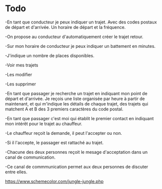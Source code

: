 # Todo 
-En tant que conducteur je peux indiquer un trajet. Avec des codes postaux de départ et d'arrivée. Un horaire de départ et la fréquence.

-On propose au conducteur d'automatiquement créer le trajet retour.

-Sur mon horaire de conducteur je peux indiquer un battement en minutes.

-J'indique un nombre de places disponibles.

-Voir mes trajets

-Les modifier

-Les supprimer 

-En tant que passager je recherche un trajet en indiquant mon point de départ et d'arrivée. Je reçois une liste organisée par heure à partir de maintenant, et qui m'indique les détails de chaque trajet, des trajets qui matchent A et B des 3 premiers caractères du code postal.

-En tant que passager c'est moi qui établit le premier contact en indiquant mon intérêt pour le trajet au chauffeur.  

-Le chauffeur reçoit la demande, il peut l'accepter ou non. 

-Si il l'accepte, le passager est rattaché au trajet. 

-Chacune des deux personnes reçoit le mesage d'acceptation dans un canal de communication.

-Ce canal de commmunication permet aux deux personnes de discuter entre elles.


https://www.schemecolor.com/jungle-jungle.php